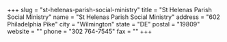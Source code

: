 +++
slug = "st-helenas-parish-social-ministry"
title = "St Helenas Parish Social Ministry"
name = "St Helenas Parish Social Ministry"
address = "602 Philadelphia Pike"
city = "Wilmington"
state = "DE"
postal = "19809"
website = ""
phone = "302 764-7545"
fax = ""
+++
